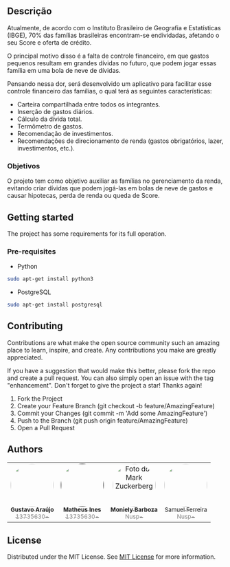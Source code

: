 ## Descrição

Atualmente, de acordo com o Instituto Brasileiro de Geografia e Estatísticas (IBGE), 70% das famílias brasileiras encontram-se endividadas, afetando o seu Score e oferta de crédito.

O principal motivo disso é a falta de controle financeiro, em que gastos pequenos resultam em grandes dívidas no futuro, que podem jogar essas família em uma bola de neve de dívidas.

Pensando nessa dor, será desenvolvido um aplicativo para facilitar esse controle financeiro das famílias, o qual terá as seguintes características:

* Carteira compartilhada entre todos os integrantes.
* ⁠Inserção de gastos diários.
* ⁠Cálculo da dívida total.
* ⁠Termômetro de gastos.
* ⁠Recomendação de investimentos.
* ⁠Recomendações de direcionamento de renda (gastos obrigatórios, lazer, investimentos, etc.).

### Objetivos

O projeto tem como objetivo auxiliar as famílias no gerenciamento da renda, evitando criar dívidas que podem jogá-las em bolas de neve de gastos e causar hipotecas, perda de renda ou queda de Score.

## Getting started

The project has some requirements for its full operation.

### Pre-requisites

* Python

```bash
sudo apt-get install python3
```

* PostgreSQL

```bash
sudo apt-get install postgresql
```

## Contributing

Contributions are what make the open source community such an amazing place to learn, inspire, and create. Any contributions you make are greatly appreciated.

If you have a suggestion that would make this better, please fork the repo and create a pull request. You can also simply open an issue with the tag "enhancement". Don't forget to give the project a star! Thanks again!

1. Fork the Project
2. Create your Feature Branch (git checkout -b feature/AmazingFeature)
3. Commit your Changes (git commit -m 'Add some AmazingFeature')
4. Push to the Branch (git push origin feature/AmazingFeature)
5. Open a Pull Request

## Authors

<table>
  <tr>
	</td>
    <td align="center" style="border: none;">
      <a href="https://www.linkedin.com/in/guaraujoc/" title="https://www.linkedin.com/in/guaraujoc/">
        <img src="https://avatars.githubusercontent.com/u/130992375?s=400&u=168448c320a3ad61a9737a30880fa942249baedc&v=4" width="100px;"  style="border-radius: 50%;"><br>
        <sub>
          <b>Gustavo Araújo<br></b>
		  <span style="color:grey;">13735630-</span>
        </sub>
      </a>
    </td>
    <td align="center" style="border: none;">
      <a href="" title="">
        <img src="https://avatars.githubusercontent.com/u/167666323?v=4" width="100px;"  style="border-radius: 50%;"><br>
        <sub>
          <b>Matheus Ines<br></b>
		  <span style="color:grey;">13735630-</span>
        </sub>
      </a>
    </td>
    <td align="center" style="border: none;">
      <a href="#" title="defina o titulo do link">
        <img src="https://avatars.githubusercontent.com/u/91749118?v=4" width="100px;" alt="Foto do Mark Zuckerberg" style="border-radius: 50%;"><br>
        <sub>
          <b>Moniely Barboza<br></b>
		  <span style="color:grey;">Nusp-</span>
        </sub>
      </a>
	<td align="center" style="border: none;">
      <a href="#" title="Coloque o seu link aqu/">
        <img src="https://avatars.githubusercontent.com/u/105021913?v=4" width="100px;"  style="border-radius: 50%;"><br>
        <sub>Samuel Ferreira<br></b>
		  <span style="color:grey;">Nusp-</span>
        </sub>
      </a>
    </td>
	</td>
  </tr>
</table>

## License

Distributed under the MIT License. See [MIT License](https://opensource.org/license/MIT) for more information.
